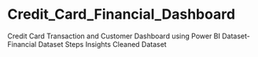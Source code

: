 # Credit_Card_Financial_Dashboard
Credit Card Transaction and Customer Dashboard using Power BI
Dataset- Financial Dataset
Steps
Insights
Cleaned Dataset 
